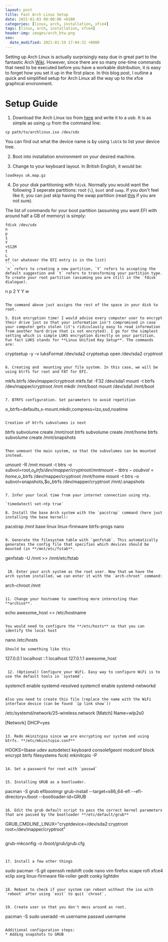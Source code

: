```yaml
---
layout: post
title: Fast Arch Linux Setup
date: 2021-01-03 00:00:00 +0100
categories: [linux, arch, installation, xfce4]
tags: [linux, arch, installation, xfce4]
header-img: images/arch_btw.png
seo:
  date_modified: 2021-01-19 17:04:31 +0000
---
```


Setting up Arch Linux is actually surprisingly easy due in great part to the fantastic Arch [Wiki](insert_wiki_link). However, since there are so many one-time commands that need to be executed before you have a workable distribution, it is easy to forget how you set it up in the first place. In this blog post, I outline a quick and simplified setup for Arch Linux all the way up to the xfce graphical environment. 

# Setup Guide

1. Download the Arch Linux iso from [here](insert_download_link) and write it to a usb. It is as simple as using `cp` from the command line:

```
cp path/to/archlinux.iso /dev/sdx
```

You can find out what the device name is by using `lsblk` to list your device tree. 

2. Boot into installation environment on your desired machine. 

3. Change to your keyboard layout. In British English, it would be:

```
loadkeys uk.map.gz
```

4. Do your disk partitioning with `fdisk`. Normally you would want the following 3 seperate partitions: root (`\`), `boot` and `swap`. If you don't feel like it, you can just skip having the swap partition (read [this](https://www.lifewire.com/do-you-need-swap-partition-2202049) if you are not sure).

The list of commands for your boot partition (assuming you want EFI with around half a GB of memory) is simply:
```
fdisk /dev/sdx
n
p 
1
Y
+512M
t
L
ef (or whatever the EFI entry is in the list)
```. 
`n` refers to creating a new partition, `Y` refers to accepting the default suggestion and `t` refers to transforming your partition type. To create your root partition (assuming you are still in the `fdisk` dialogue).
```
n
p
2
Y
Y
w
```

The command above just assigns the rest of the space in your disk to root. 

5. Disk encryption time! I would advise every computer user to encrypt their drive just so that your information isn't compromised in case your computer gets stolen (it's ridiculously easy to read information from another hard drive that is not encryted). I go for the simplest setting which is simple LUKS encryption directly on your partition. Fun fact LUKS stands for **Linux Unified Key Setup**. The commands are:

```
cryptsetup -y -v luksFormat /dev/sda2
cryptsetup open /dev/sda2 cryptroot
```

6. Creating and  mounting your file system. In this case, we will be using btrfs for root and FAT for EFI. 

```
mkfs.btrfs /dev/mapper/cryptroot
mkfs.fat -F32 /dev/sda1 
mount -t btrfs /dev/mapper/cryptroot /mnt
mkdir /mnt/boot
mount /dev/sda1 /mnt/boot
``` 

7. BTRFS configuration. Set parameters to avoid repetition

```
o_btrfs=defaults,x-mount.mkdir,compress=lzo,ssd,noatime
```

Creation of btrfs subvolumes is next

```
btrfs subvolume create /mnt/root
btrfs subvolume create /mnt/home
btrfs subvolume create /mnt/snapshots
```

Then unmount the main system, so that the subvolumes can be mounted instead. 

```
umount -R /mnt
mount -t btrs -o subvol=root,$o_btrfs /dev/mapper/cryptroot /mnt
mount -t btrs -o subvol=home,$o_btrfs /dev/mapper/cryptroot /mnt/home
mount -t btrs -o subvol=snapshots,$o_btrfs /dev/mapper/cryptroot /mnt/.snapshots
```

7. Infer your local time from your internet connection using ntp. 

`timedatectl set-ntp true`

8. Install the base Arch system with the `pacstrap` command (here just installing the base kernel):

```
pacstrap /mnt base linux linux-firmware btrfs-progs nano
```

9. Generate the filesystem table with `genfstab`. This automatically generates the config file that specifies which devices should be mounted (in **/mnt/etc/fstab**.

```
genfstab -U /mnt >> /mnt/etc/fstab
```

 10. Enter your arch system as the root user. Now that we have the arch system installed, we can enter it with the `arch-chroot` command:

 ```
 arch-chroot /mnt
 ```

 11. Change your hostname to something more interesting than **archiso**. 

 ```
 echo awesome_host >> /etc/hostname
 ```

 You would need to configure the **/etc/hosts** so that you can identify the local host

 ```
 nano /etc/hosts
 ```
Should be something like this

```
 127.0.0.1	localhost
::1		localhost
127.0.1.1	awesome_host
```

 12. (Optional) Configure your WiFi. Easy way to configure WiFi is to use the default tools in `systemd`. 

```
systemctl enable systemd-resolved
systemctl enable systemd-networkd

```

Also you need to create this file (replace the name with the WiFi interface device (can be found `ip link show`))

```
 /etc/systemd/network/25-wireless.network
[Match]
Name=wlp2s0

[Network]
DHCP=yes
```

13. Redo mkinitcpio since we are encrypting our system and using btrfs. **/etc/mkinitcpio.conf**

```
HOOKS=(base udev autodetect keyboard consolefgeont modconf block encrypt btrfs filesystems fsck)
mkinitcpio -P
```

14. Set a password for root with `passwd`


15. Installing GRUB as a bootloader. 

```
pacman -S grub efibootmgr
grub-install --target=x86_64-efi --efi-directory=/boot --bootloader-id=GRUB
```

16. Edit the grub default script to pass the correct kernel parameters that are passed by the bootloader **/etc/default/grub**

```
GRUB_CMDLINE_LINUX="cryptdevice=/dev/sda2:cryptroot root=/dev/mapper/cryptroot"
```

```
grub-mkconfig -o /boot/grub/grub.cfg
```


17. Install a few other things

```
sudo pacman -S git openssh redshift code nano vim firefox xcape rofi xfce4 xclip xorg linux-firmware file-roller gedit conky lightdm
```

18. Reboot to check if your system can reboot without the iso with `reboot` after using `exit` to quit `chroot`.


19. Create user so that you don't mess around as root. 

```
pacman -S sudo
useradd -m username
passwd username
```

Additional configuration steps:
* Adding snapshots to GRUB


